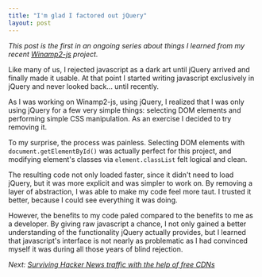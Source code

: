 ```yaml
---
title: "I'm glad I factored out jQuery"
layout: post
---
```


*This post is the first in an ongoing series about things I learned from my
recent [Winamp2-js](http://jordaneldredge.com/projects/winamp2-js/) project.*

Like many of us, I rejected javascript as a dark art until jQuery arrived and
finally made it usable. At that point I started writing javascript exclusively
in jQuery and never looked back... until recently.

As I was working on Winamp2-js, using jQuery, I realized that I was only using
jQuery for a few very simple things: selecting DOM elements and performing
simple CSS manipulation. As an exercise I decided to try removing it.

To my surprise, the process was painless. Selecting DOM elements with
`document.getElementById()` was actually perfect for this project, and
modifying element's classes via `element.classList` felt logical and clean.

The resulting code not only loaded faster, since it didn't need to load jQuery,
but it was more explicit and was simpler to work on. By removing a layer of
abstraction, I was able to make my code feel more taut. I trusted it better,
because I could see everything it was doing.

However, the benefits to my code paled compared to the benefits to me as a
developer. By giving raw javascript a chance, I not only gained a better
understanding of the functionality jQuery actually provides, but I learned that
javascript's interface is not nearly as problematic as I had convinced myself
it was during all those years of blind rejection.

*Next: [Surviving Hacker News traffic with the help of free CDNs](http://jordaneldredge.com/blog/surviving-hacker-news-traffic-with-the-help-of-free-cdns)*
